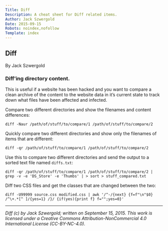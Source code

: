 ```yaml
---
Title: Diff
Description: A cheat sheet for Diff related items.
Author: Jack Szwergold
Date: 2015-09-15
Robots: noindex,nofollow
Template: index
---
```


## Diff

By Jack Szwergold

### Diff’ing directory content.

This is useful if a website has been hacked and you want to compare a clean archive of the content to the website data in it’s current state to track down what files have been affected and infected.

Compare two different directories and show the filenames and content differences:

    diff -Naur /path/of/stuff/to/compare/1 /path/of/stuff/to/compare/2
    
Quickly compare two different directories and show only the filenames of items that are different:

    diff -qr /path/of/stuff/to/compare/1 /path/of/stuff/to/compare/2

Use this to compare two different directories and send the output to a sorted text file named `diffs.txt`: 

    diff -qr /path/of/stuff/to/compare/1 /path/of/stuff/to/compare/2 | grep -v -e 'DS_Store' -e 'Thumbs' | > sort > stuff_compared.txt

Diff two CSS files and get the classes that are changed between the two:

	diff -U99999 source.css modified.css | awk '/^-/{next} {f=f"\n"$0} /^\+.*[^ ]/{yes=1} /}/ {if(yes){print f} f="";yes=0}'

***

*Diff (c) by Jack Szwergold; written on September 15, 2015. This work is licensed under a Creative Commons Attribution-NonCommercial 4.0 International License (CC-BY-NC-4.0).*